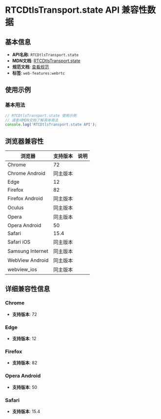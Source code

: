 # RTCDtlsTransport.state API 兼容性数据

## 基本信息

- **API名称**: `RTCDtlsTransport.state`
- **MDN文档**: [RTCDtlsTransport.state](https://developer.mozilla.org/docs/Web/API/RTCDtlsTransport/state)
- **规范文档**: [查看规范](https://w3c.github.io/webrtc-pc/#dom-rtcdtlstransport-state)
- **标签**: `web-features:webrtc`

## 使用示例

### 基本用法

```javascript
// RTCDtlsTransport.state 使用示例
// 请查阅MDN文档了解具体用法
console.log('RTCDtlsTransport.state API');
```

## 浏览器兼容性

| 浏览器 | 支持版本 | 说明 |
|--------|----------|------|
| Chrome | 72 |  |
| Chrome Android | 同主版本 |  |
| Edge | 12 |  |
| Firefox | 82 |  |
| Firefox Android | 同主版本 |  |
| Oculus | 同主版本 |  |
| Opera | 同主版本 |  |
| Opera Android | 50 |  |
| Safari | 15.4 |  |
| Safari iOS | 同主版本 |  |
| Samsung Internet | 同主版本 |  |
| WebView Android | 同主版本 |  |
| webview_ios | 同主版本 |  |

## 详细兼容性信息

### Chrome

- **支持版本**: 72

### Edge

- **支持版本**: 12

### Firefox

- **支持版本**: 82

### Opera Android

- **支持版本**: 50

### Safari

- **支持版本**: 15.4

